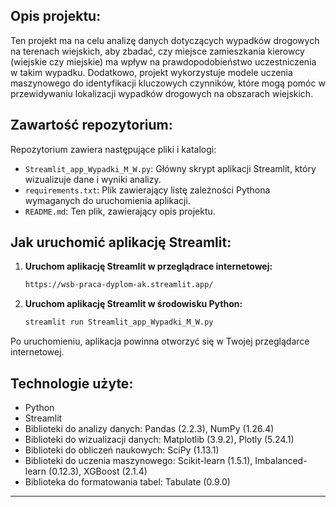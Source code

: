 ## Opis projektu:
Ten projekt ma na celu analizę danych dotyczących wypadków drogowych na terenach wiejskich, aby zbadać, czy miejsce zamieszkania kierowcy (wiejskie czy miejskie) ma wpływ na prawdopodobieństwo uczestniczenia w takim wypadku. Dodatkowo, projekt wykorzystuje modele uczenia maszynowego do identyfikacji kluczowych czynników, które mogą pomóc w przewidywaniu lokalizacji wypadków drogowych na obszarach wiejskich.

## Zawartość repozytorium:
Repozytorium zawiera następujące pliki i katalogi:

-   `Streamlit_app_Wypadki_M_W.py`: Główny skrypt aplikacji Streamlit, który wizualizuje dane i wyniki analizy.
-   `requirements.txt`: Plik zawierający listę zależności Pythona wymaganych do uruchomienia aplikacji.
-   `README.md`: Ten plik, zawierający opis projektu.

## Jak uruchomić aplikację Streamlit:
1.  **Uruchom aplikację Streamlit w przeglądrace internetowej:**
    ```bash
    https://wsb-praca-dyplom-ak.streamlit.app/
    ```
    
2.  **Uruchom aplikację Streamlit w środowisku Python:**
    ```bash
    streamlit run Streamlit_app_Wypadki_M_W.py
    ```

   Po uruchomieniu, aplikacja powinna otworzyć się w Twojej przeglądarce internetowej.

## Technologie użyte:
-   Python
-   Streamlit
-   Biblioteki do analizy danych: Pandas (2.2.3), NumPy (1.26.4)
-   Biblioteki do wizualizacji danych: Matplotlib (3.9.2), Plotly (5.24.1)
-   Biblioteki do obliczeń naukowych: SciPy (1.13.1)
-   Biblioteki do uczenia maszynowego: Scikit-learn (1.5.1), Imbalanced-learn (0.12.3), XGBoost (2.1.4)
-   Biblioteka do formatowania tabel: Tabulate (0.9.0)

---
